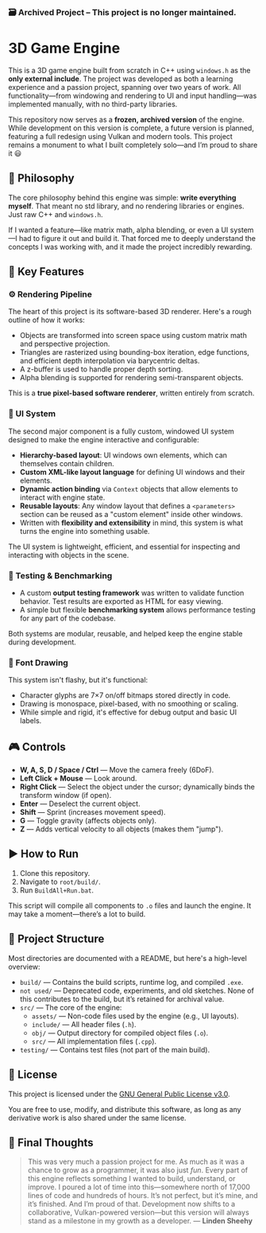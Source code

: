 ### 🗃️ Archived Project – This project is no longer maintained.

# 3D Game Engine

This is a 3D game engine built from scratch in C++ using `windows.h` as the **only external include**. The project was developed as both a learning experience and a passion project, spanning over two years of work. All functionality—from windowing and rendering to UI and input handling—was implemented manually, with no third-party libraries.

This repository now serves as a **frozen, archived version** of the engine. While development on this version is complete, a future version is planned, featuring a full redesign using Vulkan and modern tools. This project remains a monument to what I built completely solo—and I’m proud to share it 😃

## 🧠 Philosophy

The core philosophy behind this engine was simple: **write everything myself**. That meant no std library, and no rendering libraries or engines. Just raw C++ and `windows.h`.

If I wanted a feature—like matrix math, alpha blending, or even a UI system—I had to figure it out and build it. That forced me to deeply understand the concepts I was working with, and it made the project incredibly rewarding.

## 🔧 Key Features

### ⚙️ Rendering Pipeline

The heart of this project is its software-based 3D renderer. Here's a rough outline of how it works:

- Objects are transformed into screen space using custom matrix math and perspective projection.
- Triangles are rasterized using bounding-box iteration, edge functions, and efficient depth interpolation via barycentric deltas.
- A z-buffer is used to handle proper depth sorting.
- Alpha blending is supported for rendering semi-transparent objects.

This is a **true pixel-based software renderer**, written entirely from scratch.

### 🧩 UI System

The second major component is a fully custom, windowed UI system designed to make the engine interactive and configurable:

- **Hierarchy-based layout**: UI windows own elements, which can themselves contain children.
- **Custom XML-like layout language** for defining UI windows and their elements.
- **Dynamic action binding** via `Context` objects that allow elements to interact with engine state.
- **Reusable layouts**: Any window layout that defines a `<parameters>` section can be reused as a "custom element" inside other windows.
- Written with **flexibility and extensibility** in mind, this system is what turns the engine into something usable.

The UI system is lightweight, efficient, and essential for inspecting and interacting with objects in the scene.

### 🧪 Testing & Benchmarking

- A custom **output testing framework** was written to validate function behavior. Test results are exported as HTML for easy viewing.
- A simple but flexible **benchmarking system** allows performance testing for any part of the codebase.

Both systems are modular, reusable, and helped keep the engine stable during development.

### 🔡 Font Drawing

This system isn't flashy, but it's functional:

- Character glyphs are 7×7 on/off bitmaps stored directly in code.
- Drawing is monospace, pixel-based, with no smoothing or scaling.
- While simple and rigid, it's effective for debug output and basic UI labels.

## 🎮 Controls

- **W, A, S, D / Space / Ctrl** — Move the camera freely (6DoF).
- **Left Click + Mouse** — Look around.
- **Right Click** — Select the object under the cursor; dynamically binds the transform window (if open).
- **Enter** — Deselect the current object.
- **Shift** — Sprint (increases movement speed).
- **G** — Toggle gravity (affects objects only).
- **Z** — Adds vertical velocity to all objects (makes them "jump").

## ▶️ How to Run

1. Clone this repository.
2. Navigate to `root/build/`.
3. Run `BuildAll+Run.bat`.

This script will compile all components to `.o` files and launch the engine. It may take a moment—there’s a lot to build.

## 🧱 Project Structure

Most directories are documented with a README, but here's a high-level overview:

- `build/` — Contains the build scripts, runtime log, and compiled `.exe`.
- `not used/` — Deprecated code, experiments, and old sketches. None of this contributes to the build, but it’s retained for archival value.
- `src/` — The core of the engine:
  - `assets/` — Non-code files used by the engine (e.g., UI layouts).
  - `include/` — All header files (`.h`).
  - `obj/` — Output directory for compiled object files (`.o`).
  - `src/` — All implementation files (`.cpp`).
- `testing/` — Contains test files (not part of the main build).

## 📄 License

This project is licensed under the [GNU General Public License v3.0](./LICENSE).

You are free to use, modify, and distribute this software, as long as any derivative work is also shared under the same license.

## 🏁 Final Thoughts

>This was very much a passion project for me. As much as it was a chance to grow as a programmer, it was also just *fun*. Every part of this engine reflects something I wanted to build, understand, or improve.
I poured a lot of time into this—somewhere north of 17,000 lines of code and hundreds of hours. It’s not perfect, but it’s mine, and it’s finished. And I’m proud of that.
Development now shifts to a collaborative, Vulkan-powered version—but this version will always stand as a milestone in my growth as a developer.
— **Linden Sheehy**